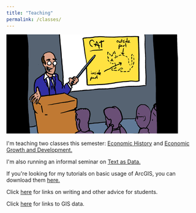 ```yaml
---
title: "Teaching"
permalink: /classes/
---
```

![cat_smbc](/assets/images/cat_smbc.gif)

I'm teaching two classes this semester: [Economic History](https://noeldjohnson.github.io/eeh/) and [Economic Growth and Development.](https://noeldjohnson.github.io/dev/)

I'm also running an informal seminar on [Text as Data.](https://noeldjohnson.github.io/tad/)

If you're looking for my tutorials on basic usage of ArcGIS, you can download them [here.](https://github.com/noeldjohnson/ArcGIS-Tutorial.git)

Click [here](https://noeldjohnson.github.io/student_advice/) for links on writing and other advice for students.

Click [here](https://noeldjohnson.github.io/gis_links/) for links to GIS data.
